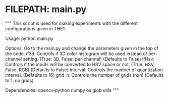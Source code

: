 # FILEPATH: main.py

"""
This script is used for making experiments with the different configurations given in THE1.

Usage:
    python main.py

Options:
    Go to the main.py and change the parameters given in the top of the code.
    if3d: Controls if 3D color histogram will be used instead of per-channel setting. (True: 3D, False: per-channel) (Defaults to False)
    ifHsv: Controls if the inputs will be converted to HSV space or not. (True: HSV, False: RGB) (Defaults to False)
    interval: Controls the number of quantization interval. (Defaults to 16)
    grid_n: Controls the number of grids (nxn) (Defaults to 1: no grids)

Dependencies:
    opencv-python
    numpy
    os
    glob
    utils
"""
